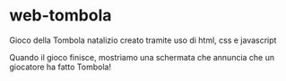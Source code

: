 # web-tombola
Gioco della Tombola natalizio creato tramite uso di html, css e javascript

















Quando il gioco finisce, mostriamo una schermata che annuncia che un giocatore ha fatto Tombola!